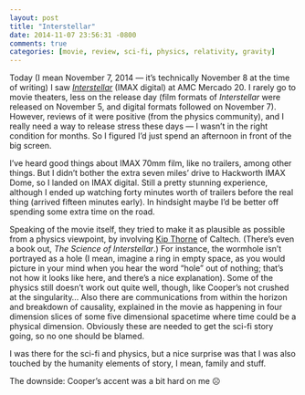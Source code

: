 ```yaml
---
layout: post
title: "Interstellar"
date: 2014-11-07 23:56:31 -0800
comments: true
categories: [movie, review, sci-fi, physics, relativity, gravity]
---
```

Today (I mean November 7, 2014 — it’s technically November 8 at the time of writing) I saw [*Interstellar*](https://en.wikipedia.org/wiki/Interstellar_%28film%29) (IMAX digital) at AMC Mercado 20. I rarely go to movie theaters, less on the release day (film formats of *Interstellar* were released on November 5, and digital formats followed on November 7). However, reviews of it were positive (from the physics community), and I really need a way to release stress these days — I wasn’t in the right condition for months. So I figured I’d just spend an afternoon in front of the big screen.

I’ve heard good things about IMAX 70mm film, like no trailers, among other things. But I didn’t bother the extra seven miles’ drive to Hackworth IMAX Dome, so I landed on IMAX digital. Still a pretty stunning experience, although I ended up watching forty minutes worth of trailers before the real thing (arrived fifteen minutes early). In hindsight maybe I’d be better off spending some extra time on the road.

Speaking of the movie itself, they tried to make it as plausible as possible from a physics viewpoint, by involving [Kip Thorne](https://en.wikipedia.org/wiki/Kip_Thorne) of Caltech. (There’s even a book out, *The Science of Interstellar*.) For instance, the wormhole isn’t portrayed as a hole (I mean, imagine a ring in empty space, as you would picture in your mind when you hear the word “hole” out of nothing; that’s not how it looks like here, and there’s a nice explanation). Some of the physics still doesn’t work out quite well, though, like Cooper’s not crushed at the singularity… Also there are communications from within the horizon and breakdown of causality, explained in the movie as happening in four dimension slices of some five dimensional spacetime where time could be a physical dimension. Obviously these are needed to get the sci-fi story going, so no one should be blamed.

I was there for the sci-fi and physics, but a nice surprise was that I was also touched by the humanity elements of story, I mean, family and stuff.

The downside: Cooper’s accent was a bit hard on me ☹
